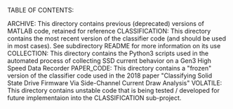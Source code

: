 TABLE OF CONTENTS:

ARCHIVE:		This directory contains previous (deprecated) versions of MATLAB code, retained for reference
CLASSIFICATION:	This directory contains the most recent version of the classifier code (and should be used in most cases).  See subdirectory README for more information on its use
COLLECTION:		This directory contains the Python3 scripts used in the automated process of collecting SSD current behavior on a Gen3 High Speed Data Recorder
PAPER_CODE:		This directory contains a "frozen" version of the classifier code used in the 2018 paper "Classifying Solid State Drive Firmware Via Side-Channel Current Draw Analysis"
VOLATILE:		This directory contains unstable code that is being tested / developed for future implementaion into the CLASSIFICATION sub-project.